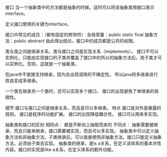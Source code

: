 接口
当一个抽象类中的方法都是抽象的时候，这时可以将该抽象类用接口表示 interface。

定义接口使用的关键为interface。

接口中常见的成员：（都有固定的修饰符）
全局常量：public static final
抽象方法：public abstract
由此得出结论，接口中的成员都是公共的权限。

类与类之间是继承关系，类与接口之间是实现关系（implements）。
接口不可以实例化，只能由实现接口的子类并覆盖了接口中的所以的抽象方法后，改子类才可以实例化。否则，这就是一个抽象类。

在java中不直接支持继承，因为会出现调用的不确定性。
所以java将多继承进行改良变成多继承。

一个类在继承另一个类时，还可以实现多个接口。
接口的出现避免了单继承的局限性。

细节
接口与接口之间是继承关系，而且是可以多继承。
特点
接口是对外是暴露的规则。
接口是程序的功能扩展。
接口的出现降低耦合性。
接口可以用来多实现。

抽象类和接口的区别
相同点：
都是不断向上抽取而来的
不同点：
抽象需要被继承，而且只能单继承，接口需要被实现，而且可以多实现。
抽象类中可以定义抽象方法和非抽象方法，子类继承后，可以直接使用非抽象方法。接口只能定义抽象方法，必须由子类去实现。
抽象类的继承，是is a关系，在定义该体系的基本共性内容。接口的实现是like a关系，在定义体系的额外功能。
